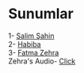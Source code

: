 # Sunumlar

1- [Salim Şahin](https://www.canva.com/design/DAGc_1R8e10/8xkMi-psa-EBTYi-tBwqIA/edit?utm_content=DAGc_1R8e10&utm_campaign=designshare&utm_medium=link2&utm_source=sharebutton)
<br>
2- [Habiba](https://www.canva.com/design/DAGc_1bn1Dk/9FXGsNccFRt4Iddeabo09w/edit?utm_content=DAGc_1bn1Dk&utm_campaign=designshare&utm_medium=link2&utm_source=sharebutton)
<br>
3- [Fatma Zehra](https://www.canva.com/design/DAGcibiuQgM/XC-m2tgsC3SuAgkqZBhiNg/view?utm_content=DAGcibiuQgM&utm_campaign=designshare&utm_medium=link2&utm_source=uniquelinks&utlId=hfb31d1da1b)
<br> 
Zehra's Audio- [Click](https://youtu.be/vAirXo6FJDs?si=r-1BObTsgeDtl9x0)

